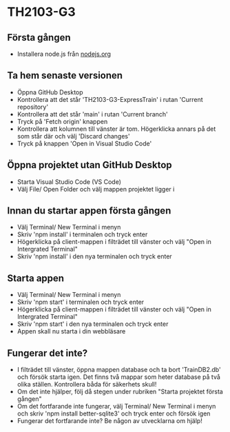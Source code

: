 # TH2103-G3

## Första gången  
- Installera node.js från [nodejs.org](https://nodejs.org/en/download/)  

## Ta hem senaste versionen  
- Öppna GitHub Desktop  
- Kontrollera att det står 'TH2103-G3-ExpressTrain' i rutan 'Current repository'  
- Kontrollera att det står 'main' i rutan 'Current branch'  
- Tryck på 'Fetch origin' knappen  
- Kontrollera att kolumnen till vänster är tom. Högerklicka annars på det som står där och välj 'Discard changes'  
- Tryck på knappen 'Open in Visual Studio Code'  

## Öppna projektet utan GitHub Desktop  
- Starta Visual Studio Code (VS Code)  
- Välj File/ Open Folder och välj mappen projektet ligger i  

## Innan du startar appen första gången
- Välj Terminal/ New Terminal i menyn  
- Skriv 'npm install' i terminalen och tryck enter  
- Högerklicka på client-mappen i filträdet till vänster och välj "Open in Intergrated Terminal"  
- Skriv 'npm install' i den nya terminalen och tryck enter  

## Starta appen
- Välj Terminal/ New Terminal i menyn  
- Skriv 'npm start' i terminalen och tryck enter  
- Högerklicka på client-mappen i filträdet till vänster och välj "Open in Intergrated Terminal"  
- Skriv 'npm start' i den nya terminalen och tryck enter  
- Appen skall nu starta i din webbläsare  

## Fungerar det inte?  
- I filträdet till vänster, öppna mappen database och ta bort 'TrainDB2.db' och försök starta igen. Det finns två mappar som heter database på två olika ställen. Kontrollera båda för säkerhets skull!  
- Om det inte hjälper, följ då stegen under rubriken "Starta projektet första gången"  
- Om det fortfarande inte fungerar, välj Terminal/ New Terminal i menyn och skriv 'npm install better-sqlite3' och tryck enter och försök igen  
- Fungerar det fortfarande inte? Be någon av utvecklarna om hjälp!  
